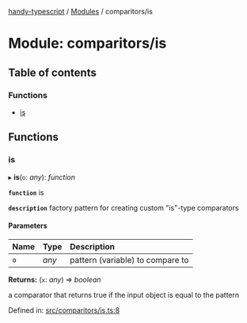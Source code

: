 [handy-typescript](../README.md) / [Modules](../modules.md) / comparitors/is

# Module: comparitors/is

## Table of contents

### Functions

- [is](comparitors_is.md#is)

## Functions

### is

▸ **is**(`o`: *any*): *function*

**`function`** is

**`description`** factory pattern for creating custom "is"-type comparators

#### Parameters

| Name | Type | Description |
| :------ | :------ | :------ |
| `o` | *any* | pattern (variable) to compare to |

**Returns:** (`x`: *any*) => *boolean*

a comparator that returns true if the input object is equal to the pattern

Defined in: [src/comparitors/is.ts:8](https://github.com/robbiemu/handy-typescript/blob/53f59f0/src/comparitors/is.ts#L8)
